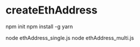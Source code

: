 # createEthAddress

npm init
npm install -g yarn

node ethAddress_single.js
node ethAddress_multi.js
